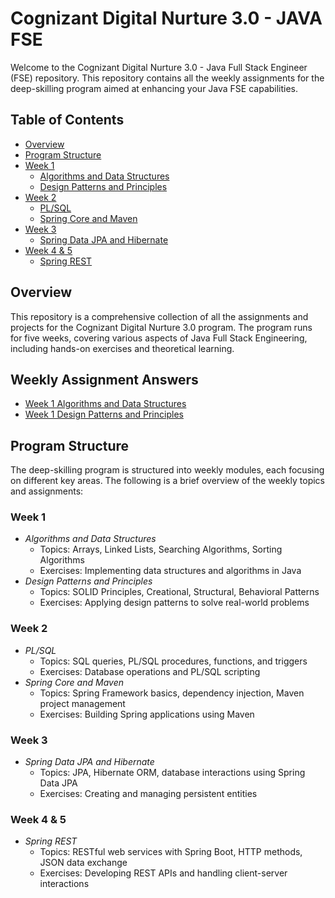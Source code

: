 # Cognizant Digital Nurture 3.0 - JAVA FSE

Welcome to the Cognizant Digital Nurture 3.0 - Java Full Stack Engineer (FSE) repository. This repository contains all the weekly assignments for the deep-skilling program aimed at enhancing your Java FSE capabilities.

## Table of Contents
- [Overview](#overview)
- [Program Structure](#program-structure)
- [Week 1](#week-1)
  - [Algorithms and Data Structures](https://github.com/hiyanika8357/Cognizant-Digital-Nurture-FSE-3.0-Srijeeta-Biswas--5017498/tree/main/wk1_dsa)
  - [Design Patterns and Principles](https://github.com/hiyanika8357/Cognizant-Digital-Nurture-FSE-3.0-Srijeeta-Biswas--5017498/tree/main/wk1_design%20pattern)
- [Week 2](#week-2)
  - [PL/SQL](https://github.com/its-aritra-20/Cognizant-Digital-Nurture-FSE-3.0-Aritra-Chakraborty-5016717/blob/main/Assignment/Week%202_PLSQL.docx)
  - [Spring Core and Maven](https://github.com/its-aritra-20/Cognizant-Digital-Nurture-FSE-3.0-Aritra-Chakraborty-5016717/blob/main/Assignment/Week%202_Spring%20Core_Maven.docx)
- [Week 3](#week-3)
  - [Spring Data JPA and Hibernate](https://github.com/its-aritra-20/Cognizant-Digital-Nurture-FSE-3.0-Aritra-Chakraborty-5016717/blob/main/Assignment/Week%203_Spring%20Data%20JPA%20and%20Hibernate.docx)
- [Week 4 & 5](#week-4--5)
  - [Spring REST](https://github.com/its-aritra-20/Cognizant-Digital-Nurture-FSE-3.0-Aritra-Chakraborty-5016717/blob/main/Assignment/Week%204%2C%205_Spring%20REST.docx)
  
## Overview
This repository is a comprehensive collection of all the assignments and projects for the Cognizant Digital Nurture 3.0 program. The program runs for five weeks, covering various aspects of Java Full Stack Engineering, including hands-on exercises and theoretical learning. 



## Weekly Assignment Answers
- [Week 1 Algorithms and Data Structures](https://github.com/hiyanika8357/Cognizant-Digital-Nurture-FSE-3.0-Srijeeta-Biswas--5017498/tree/main/wk1_dsa)
- [Week 1 Design Patterns and Principles](https://github.com/hiyanika8357/Cognizant-Digital-Nurture-FSE-3.0-Srijeeta-Biswas--5017498/tree/main/wk1_design%20pattern)


## Program Structure
The deep-skilling program is structured into weekly modules, each focusing on different key areas. The following is a brief overview of the weekly topics and assignments:

### Week 1
- *Algorithms and Data Structures*
  - Topics: Arrays, Linked Lists, Searching Algorithms, Sorting Algorithms
  - Exercises: Implementing data structures and algorithms in Java
- *Design Patterns and Principles*
  - Topics: SOLID Principles, Creational, Structural, Behavioral Patterns
  - Exercises: Applying design patterns to solve real-world problems

### Week 2
- *PL/SQL*
  - Topics: SQL queries, PL/SQL procedures, functions, and triggers
  - Exercises: Database operations and PL/SQL scripting
- *Spring Core and Maven*
  - Topics: Spring Framework basics, dependency injection, Maven project management
  - Exercises: Building Spring applications using Maven

### Week 3
- *Spring Data JPA and Hibernate*
  - Topics: JPA, Hibernate ORM, database interactions using Spring Data JPA
  - Exercises: Creating and managing persistent entities

### Week 4 & 5
- *Spring REST*
  - Topics: RESTful web services with Spring Boot, HTTP methods, JSON data exchange
  - Exercises: Developing REST APIs and handling client-server interactions
